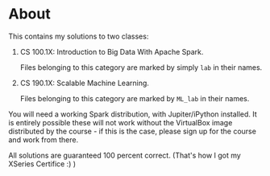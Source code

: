 # About

This contains my solutions to two classes:

1. CS 100.1X: Introduction to Big Data With Apache Spark.
   
   Files belonging to this category are marked by simply `lab` in their names.

2. CS 190.1X: Scalable Machine Learning.

   Files belonging to this category are marked by `ML_lab` in their names.

You will need a working Spark distribution, with Jupiter/iPython installed. It is entirely possible these will not work without the VirtualBox image distributed by the course - if this is the case, please sign up for the course and work from there.

All solutions are guaranteed 100 percent correct. (That's how I got my XSeries Certifice :) )
